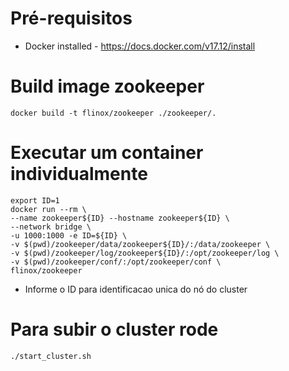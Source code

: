 
# Pré-requisitos

- Docker installed - https://docs.docker.com/v17.12/install


# Build image zookeeper
```
docker build -t flinox/zookeeper ./zookeeper/.
```

# Executar um container individualmente
```
export ID=1
docker run --rm \
--name zookeeper${ID} --hostname zookeeper${ID} \
--network bridge \
-u 1000:1000 -e ID=${ID} \
-v $(pwd)/zookeeper/data/zookeeper${ID}/:/data/zookeeper \
-v $(pwd)/zookeeper/log/zookeeper${ID}/:/opt/zookeeper/log \
-v $(pwd)/zookeeper/conf/:/opt/zookeeper/conf \
flinox/zookeeper
```

- Informe o ID para identificacao unica do nó do cluster

# Para subir o cluster rode

```
./start_cluster.sh
```